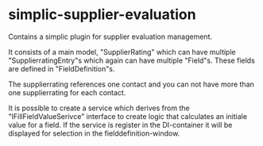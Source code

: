 # simplic-supplier-evaluation

Contains a simplic plugin for supplier evaluation management.

It consists of a main model, "SupplierRating" which can have multiple "SupplierratingEntry"s which again can have multiple "Field"s.
These fields are defined in "FieldDefinition"s.

The supplierrating references one contact and you can not have more than one supplierrating for each contact.

It is possible to create a service which derives from the "IFillFieldValueSerivce" interface to create logic that calculates an initiale value for a field.
If the service is register in the DI-container it will be displayed for selection in the fielddefinition-window.
